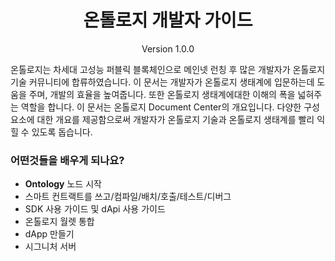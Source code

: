 
<h1 align="center">온톨로지 개발자 가이드</h1>

<p align="center" class="version">Version 1.0.0 </p> 


온톨로지는 차세대 고성능 퍼블릭 블록체인으로 메인넷 런칭 후 많은 개발자가 온톨로지 기술 커뮤니티에 합류하였습니다.
이 문서는 개발자가 온톨로지 생태계에 입문하는데 도움을 주며, 개발의 효율을 높여줍니다. 또한 온톨로지 생태계에대한 이해의 폭을 넓혀주는 역할을 합니다. 
이 문서는 온톨로지 Document Center의 개요입니다. 다양한 구성 요소에 대한 개요를 제공함으로써 개발자가 온톨로지 기술과 온톨로지 생태계를 빨리 익힐 수 있도록 돕습니다.


### 어떤것들을 배우게 되나요?

* **Ontology** 노드 시작
* 스마트 컨트랙트를 쓰고/컴파일/배치/호출/테스트/디버그
* SDK 사용 가이드 및 dApi 사용 가이드
* 온톨로지 월렛 통합
* dApp 만들기
* 시그니처 서버
